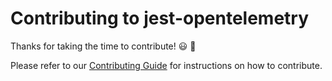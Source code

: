 # Contributing to jest-opentelemetry

Thanks for taking the time to contribute! 😃 🚀

Please refer to our [Contributing Guide](https://docs.traceloop.dev/jest-otel/contributing/overview) for instructions on how to contribute.
